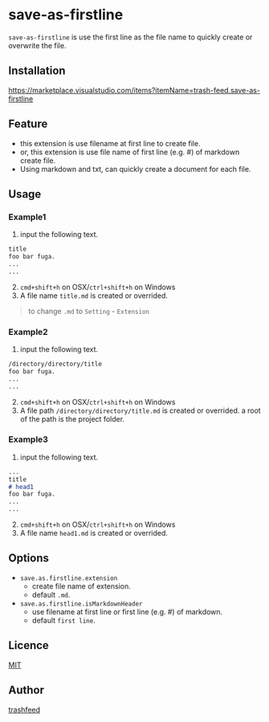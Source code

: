# save-as-firstline
`save-as-firstline` is use the first line as the file name to quickly create or overwrite the file.

## Installation
https://marketplace.visualstudio.com/items?itemName=trash-feed.save-as-firstline


## Feature
- this extension is use filename at first line to create file.
- or, this extension is  use file name of first line (e.g. #) of markdown  create file.
- Using markdown and txt, can quickly create a document for each file.

## Usage
### Example1
1. input the following text.
``` txt
title
foo bar fuga.
...
...
```
2. `cmd+shift+h` on OSX/`ctrl+shift+h` on Windows
3. A file name `title.md` is created or overrided.
> to change `.md` to `Setting` - `Extension`

### Example2
1. input the following text.
```txt
/directory/directory/title
foo bar fuga.
...
...
```
2. `cmd+shift+h` on OSX/`ctrl+shift+h` on Windows
3. A file path `/directory/directory/title.md` is created or overrided. a root of the path is the project folder.


### Example3
1. input the following text.
``` markdown
...
title
# head1
foo bar fuga.
...
...
```
2. `cmd+shift+h` on OSX/`ctrl+shift+h` on Windows
3. A file name `head1.md` is created or overrided.


## Options
- `save.as.firstline.extension`
  - create file name of extension.
  - default `.md`.
- `save.as.firstline.isMarkdownHeader`
  - use filename at first line or first line (e.g. #) of markdown.
  - default `first line`.



## Licence
[MIT](https://raw.githubusercontent.com/trashfeed/save-as-firstline/master/LICENSE.md)

## Author
[trashfeed](https://github.com/trashfeed)
